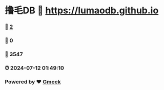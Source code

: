 # 撸毛DB :link: https://lumaodb.github.io 
### :page_facing_up: [2](https://lumaodb.github.io/tag.html) 
### :speech_balloon: 0 
### :hibiscus: 3547 
### :alarm_clock: 2024-07-12 01:49:10 
### Powered by :heart: [Gmeek](https://github.com/Meekdai/Gmeek)
